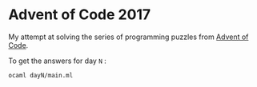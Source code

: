 # Advent of Code 2017

My attempt at solving the series of programming puzzles from [Advent of
Code](http://adventofcode.com/2017).

To get the answers for day `N` :

```sh
ocaml dayN/main.ml
```
